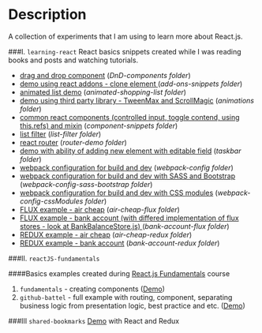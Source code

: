 Description
============
A collection of experiments that I am using to learn more about React.js.

###I. `learning-react`
React basics snippets created while I was reading books and posts and watching tutorials.
- [drag and drop component](http://onora.github.io/reactJS-projects/learning-react/DnD-components/public/) (_DnD-components folder_)
- [demo using react addons - clone element ](http://onora.github.io/reactJS-projects/learning-react/add-ons-snippets/dist/) (_add-ons-snippets folder_)
- [animated list demo](http://onora.github.io/reactJS-projects/learning-react/animated-shopping-list/public/) (_animated-shopping-list folder_)
- [demo using third party library - TweenMax and ScrollMagic](http://onora.github.io/reactJS-projects/learning-react/animations/dist/) (_animations folder_)
- [common react components (controlled input,  toggle contend, using this.refs) and mixin](http://onora.github.io/reactJS-projects/learning-react/component-snippets/dist/) (_component-snippets folder_)
- [list filter](http://onora.github.io/reactJS-projects/learning-react/list-filter/public/) (_list-filter folder_)
- [react router](http://onora.github.io/reactJS-projects/learning-react/router-demo/public/) (_router-demo folder_)
- [demo with ability of adding new element with editable field](http://onora.github.io/reactJS-projects/learning-react/taskbar/build/) (_taskbar folder_)
- [webpack configuration for build and dev](https://github.com/oNora/reactJS-projects/tree/gh-pages/learning-react/webpack-config) (_webpack-config folder_)
- [webpack configuration for build and dev with SASS and Bootstrap](https://github.com/oNora/reactJS-projects/tree/gh-pages/learning-react/webpack-config-sass-bootstrap) (_webpack-config-sass-bootstrap folder_)
- [webpack configuration for build and dev with CSS modules](https://github.com/oNora/reactJS-projects/tree/gh-pages/learning-react/webpack-config-cssModules) (_webpack-config-cssModules folder_)
- [FLUX example - air cheap](https://github.com/oNora/reactJS-projects/tree/master/learning-react/air-cheap-flux) (_air-cheap-flux folder_)
- [FLUX example - bank account (with differed implementation of flux stores - look at BankBalanceStore.js) ](https://github.com/oNora/reactJS-projects/tree/master/learning-react/bank-account-flux)  (_bank-account-flux folder_)
- [REDUX example - air cheap](https://github.com/oNora/reactJS-projects/tree/master/learning-react/air-cheap-redux) (_air-cheap-redux folder_)
- [REDUX example - bank account](https://github.com/oNora/reactJS-projects/tree/master/learning-react/bank-account-redux) (_bank-account-redux folder_)

###II. `reactJS-fundamentals`

####Basics examples created during [React.js Fundamentals](http://courses.reactjsprogram.com/courses/reactjsfundamentals) course


1. `fundamentals` - creating components ([Demo](http://onora.github.io/reactJS-projects/reactJS-fundamentals/fundamentals/dist/))
2. `github-battel` - full example with routing, component, separating business logic from presentation logic, best practice and etc. ([Demo](http://onora.github.io/reactJS-projects/reactJS-fundamentals/github-battel/dist/))


###III `shared-bookmarks`
[Demo](http://onora.github.io/reactJS-projects/shared-bookmarks/build/) with React and Redux
